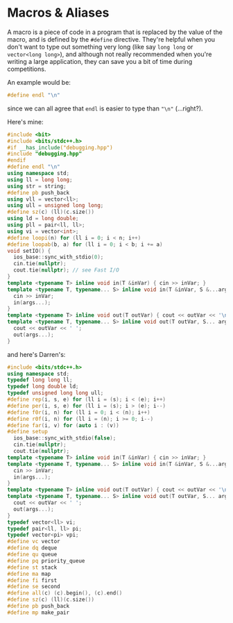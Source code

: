 # Macros & Aliases

A macro is a piece of code in a program that is replaced by the value of the macro, and is defined by the `#define` directive. They're helpful when you don't want to type out something very long (like say `long long` or `vector<long long>`), and although not really recommended when you're writing a large application, they can save you a bit of time during competitions.

An example would be:

```cpp
#define endl "\n"
```

since we can all agree that `endl` is easier to type than `"\n"` (...right?).

Here's mine:

```cpp
#include <bit>
#include <bits/stdc++.h>
#if __has_include("debugging.hpp")
#include "debugging.hpp"
#endif
#define endl "\n"
using namespace std;
using ll = long long;
using str = string;
#define pb push_back
using vll = vector<ll>;
using ull = unsigned long long;
#define sz(c) (ll)(c.size())
using ld = long double;
using pll = pair<ll, ll>;
using vi = vector<int>;
#define loopi(n) for (ll i = 0; i < n; i++)
#define loopab(b, a) for (ll i = 0; i < b; i += a)
void setIO() {
  ios_base::sync_with_stdio(0);
  cin.tie(nullptr);
  cout.tie(nullptr); // see Fast I/O
}
template <typename T> inline void in(T &inVar) { cin >> inVar; }
template <typename T, typename... S> inline void in(T &inVar, S &...args) {
  cin >> inVar;
  in(args...);
}
template <typename T> inline void out(T outVar) { cout << outVar << '\n'; }
template <typename T, typename... S> inline void out(T outVar, S... args) {
  cout << outVar << ' ';
  out(args...);
}
```

and here's Darren's:

```cpp
#include <bits/stdc++.h>
using namespace std;
typedef long long ll;
typedef long double ld;
typedef unsigned long long ull;
#define rep(i, s, e) for (ll i = (s); i < (e); i++)
#define per(i, s, e) for (ll i = (s); i > (e); i--)
#define f0r(i, n) for (ll i = 0; i < (n); i++)
#define r0f(i, n) for (ll i = (n); i >= 0; i--)
#define far(i, v) for (auto i : (v))
#define setup                                                                  \
  ios_base::sync_with_stdio(false);                                            \
  cin.tie(nullptr);                                                            \
  cout.tie(nullptr);
template <typename T> inline void in(T &inVar) { cin >> inVar; }
template <typename T, typename... S> inline void in(T &inVar, S &...args) {
  cin >> inVar;
  in(args...);
}
template <typename T> inline void out(T outVar) { cout << outVar << '\n'; }
template <typename T, typename... S> inline void out(T outVar, S... args) {
  cout << outVar << ' ';
  out(args...);
}
typedef vector<ll> vi;
typedef pair<ll, ll> pi;
typedef vector<pi> vpi;
#define vc vector
#define dq deque
#define qu queue
#define pq priority_queue
#define st stack
#define ma map
#define fi first
#define se second
#define all(c) (c).begin(), (c).end()
#define sz(c) (ll)(c.size())
#define pb push_back
#define mp make_pair
```
